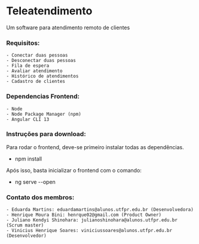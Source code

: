 

# Teleatendimento
Um software para atendimento remoto de clientes

### Requisitos:
	- Conectar duas pessoas
	- Desconectar duas pessoas
	- Fila de espera
	- Avaliar atendimento
	- Histórico de atendimentos
	- Cadastro de clientes
	
### Dependencias Frontend:
	- Node
	- Node Package Manager (npm)
	- Angular CLI 13
	
### Instruções para download:
Para rodar o frontend, deve-se primeiro instalar todas as dependências.
	
  - npm install
  
Após isso, basta inicializar o frontend com o comando:
	
  - ng serve --open
	
### Contato dos membros:
	- Eduarda Martins: eduardamartins@alunos.utfpr.edu.br (Desenvolvedora)
	- Henrique Moura Bini: henrque02@gmail.com (Product Owner)
	- Juliano Kendyi Shinohara: julianoshinohara@alunos.utfpr.edu.br (Scrum master)
	- Vinicius Henrique Soares: viniciussoares@alunos.utfpr.edu.br (Desenvolvedor)
  
